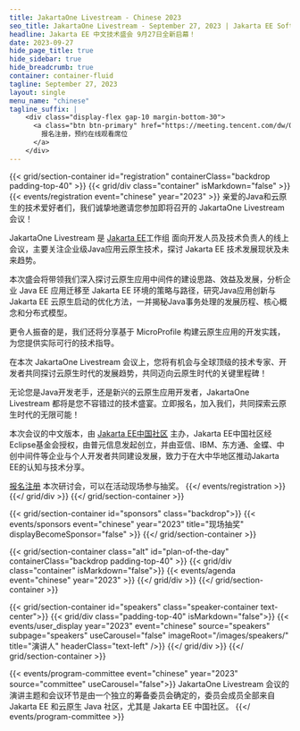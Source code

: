 ```yaml
---
title: JakartaOne Livestream - Chinese 2023
seo_title: JakartaOne Livestream - September 27, 2023 | Jakarta EE Software | Cloud Native
headline: Jakarta EE 中文技术盛会 9月27日全新启幕！
date: 2023-09-27 
hide_page_title: true
hide_sidebar: true
hide_breadcrumb: true
container: container-fluid
tagline: September 27, 2023
layout: single
menu_name: "chinese"
tagline_suffix: |
    <div class="display-flex gap-10 margin-bottom-30">
      <a class="btn btn-primary" href="https://meeting.tencent.com/dw/OYvhdc8AQsTK?ch=nxgCi8mdbizBv">
        报名注册，预约在线观看席位
      </a>
    </div>
---
```


<!-- Registration section -->

{{< grid/section-container id="registration" containerClass="backdrop padding-top-40" >}}
    {{< grid/div class="container" isMarkdown="false" >}}
        {{< events/registration event="chinese" year="2023" >}}
亲爱的Java和云原生的技术爱好者们，我们诚挚地邀请您参加即将召开的 JakartaOne Livestream 会议！<br>

JakartaOne Livestream 是 [Jakarta EE](https://jakarta.ee/zh)工作组 面向开发人员及技术负责人的线上会议，主要关注企业级Java应用云原生技术，探讨 Jakarta EE 技术发展现状及未来趋势。<br>

本次盛会将带领我们深入探讨云原生应用中间件的建设思路、效益及发展，分析企业 Java EE 应用迁移至 Jakarta EE 环境的策略与路径，研究Java应用创新与 Jakarta EE 云原生启动的优化方法，一并揭秘Java事务处理的发展历程、核心概念和分布式模型。<br>

更令人振奋的是，我们还将分享基于 MicroProfile 构建云原生应用的开发实践，为您提供实际可行的技术指导。<br>

在本次 JakartaOne Livestream 会议上，您将有机会与全球顶级的技术专家、开发者共同探讨云原生时代的发展趋势，共同迈向云原生时代的关键里程碑！<br>

无论您是Java开发老手，还是新兴的云原生应用开发者，JakartaOne Livestream 都将是您不容错过的技术盛宴。立即报名，加入我们，共同探索云原生时代的无限可能！<br>

本次会议的中文版本，由 [Jakarta EE中国社区](https://jakarta.ee/zh/community/china/) 主办，Jakarta EE中国社区经Eclipse基金会授权，由普元信息发起创立，并由亚信、IBM、东方通、金蝶、中创中间件等企业与个人开发者共同建设发展，致力于在大中华地区推动Jakarta EE的认知与技术分享。<br>

[报名注册](https://meeting.tencent.com/dw/OYvhdc8AQsTK?ch=nxgCi8mdbizBv) 本次研讨会，可以在活动现场参与抽奖。
		{{</ events/registration >}}
    {{</ grid/div >}}
{{</ grid/section-container >}}

{{< grid/section-container id="sponsors" class="backdrop">}}
  {{< events/sponsors event="chinese" year="2023" title="现场抽奖" displayBecomeSponsor="false" >}}
{{</ grid/section-container >}}

<!-- Add agenda using legacy CSS -->
{{< grid/section-container class="alt" id="plan-of-the-day" containerClass="backdrop padding-top-40" >}}
  {{< grid/div class="container" isMarkdown="false">}}
    {{< events/agenda event="chinese" year="2023" >}}
  {{</ grid/div >}}
{{</ grid/section-container >}}

<!-- Add speakers section -->
{{< grid/section-container id="speakers" class="speaker-container text-center">}}
  {{< grid/div class="padding-top-40" isMarkdown="false">}}
    {{< events/user_display year="2023" event="chinese" source="speakers" subpage="speakers" useCarousel="false" imageRoot="/images/speakers/" title="演讲人" headerClass="text-left" />}}
  {{</ grid/div >}}
{{</ grid/section-container >}}

<!-- Add user carousel for committee -->
{{< events/program-committee event="chinese" year="2023"  source="committee" useCarousel="false">}}
JakartaOne Livestream 会议的演讲主题和会议环节是由一个独立的筹备委员会确定的，委员会成员全部来自 Jakarta EE 和云原生 Java 社区，尤其是 Jakarta EE 中国社区。
{{</ events/program-committee >}}
<!-- Add modal for use w/ agenda -->